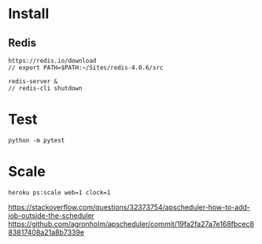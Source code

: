 
# Install

## Redis

	https://redis.io/download
	// export PATH=$PATH:~/Sites/redis-4.0.6/src

	redis-server &
	// redis-cli shutdown

# Test

	python -m pytest

# Scale

	heroku ps:scale web=1 clock=1

https://stackoverflow.com/questions/32373754/apscheduler-how-to-add-job-outside-the-scheduler
https://github.com/agronholm/apscheduler/commit/19fa2fa27a7e168fbcec883817408a21a8b7339e
